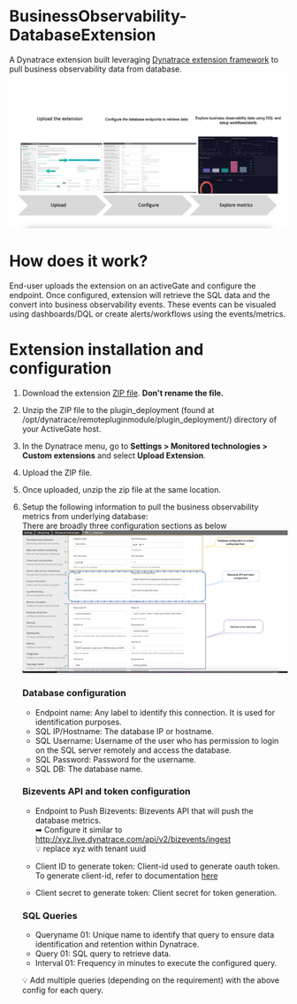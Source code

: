 # BusinessObservability-DatabaseExtension  
A Dynatrace extension built leveraging [Dynatrace extension framework](https://www.dynatrace.com/support/help/shortlink/activegate-extensions-intro) to pull business observability data from database.  
![Extn_overview](images/BusinessObservability-DatabaseExtension-architecture.png)  

# How does it work?  
End-user uploads the extension on an activeGate and configure the endpoint. Once configured, extension will retrieve the SQL data and the convert into business observability events. 
These events can be visualed using dashboards/DQL or create alerts/workflows using the events/metrics.  

# Extension installation and configuration 
1. Download the extension [ZIP file](https://github.com/nikhilgoenkatech/BusinessObservability-DatabaseExtension/blob/9fa7e4afedc2b1b7828054b31f643a6edccbcd57/custom.remote.python.sqlite3.zip). **Don't rename the file.**  
2. Unzip the ZIP file to the plugin_deployment (found at /opt/dynatrace/remotepluginmodule/plugin_deployment/) directory of your ActiveGate host.  
3. In the Dynatrace menu, go to **Settings > Monitored technologies > Custom extensions** and select **Upload Extension**.  
4. Upload the ZIP file.  
5. Once uploaded, unzip the zip file at the same location.  
6. Setup the following information to pull the business observability metrics from underlying database:  
   There are broadly three configuration sections as below ![configuration](images/BusinessObservability-DatabaseExtension-configuration.png)  
   
   ### Database configuration  
      * Endpoint name: Any label to identify this connection. It is used for identification purposes.  
      * SQL IP/Hostname: The database IP or hostname.  
      * SQL Username: Username of the user who has permission to login on the SQL server remotely and access the database.  
      * SQL Password: Password for the username.  
      * SQL DB: The database name.  
  
   ### Bizevents API and token configuration  
      * Endpoint to Push Bizevents: Bizevents API that will push the database metrics.  
        ➡ Configure it similar to http://xyz.live.dynatrace.com/api/v2/bizevents/ingest  
          💡 replace xyz with tenant uuid  
                   
      * Client ID to generate token:  Client-id used to generate oauth token. To generate client-id, refer to documentation [here](https://www.dynatrace.com/support/help/shortlink/account-api-authentication)  
      * Client secret to generate token: Client secret for token generation.  

   ### SQL Queries   
      * Queryname 01: Unique name to identify that query to ensure data identification and retention within Dynatrace.  
      * Query 01: SQL query to retrieve data.  
      * Interval 01:  Frequency in minutes to execute the configured query.  
      
      💡 Add multiple queries (depending on the requirement) with the above config for each query.  

